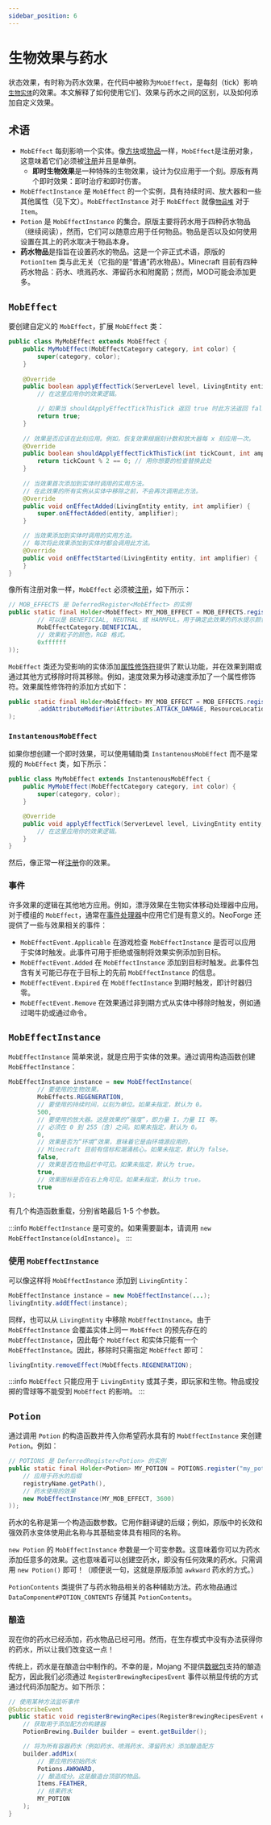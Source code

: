 ```yaml
---
sidebar_position: 6
---
```

# 生物效果与药水

状态效果，有时称为药水效果，在代码中被称为`MobEffect`，是每刻（tick）影响[`生物实体`][livingentity]的效果。本文解释了如何使用它们、效果与药水之间的区别，以及如何添加自定义效果。

## 术语

- `MobEffect` 每刻影响一个实体。像[方块][block]或[物品][item]一样，`MobEffect`是注册对象，这意味着它们必须被[注册][registration]并且是单例。
    - **即时生物效果**是一种特殊的生物效果，设计为仅应用于一个刻。原版有两个即时效果：即时治疗和即时伤害。
- `MobEffectInstance` 是 `MobEffect` 的一个实例，具有持续时间、放大器和一些其他属性（见下文）。`MobEffectInstance` 对于 `MobEffect` 就像[`物品堆`][itemstack] 对于 `Item`。
- `Potion` 是 `MobEffectInstance` 的集合。原版主要将药水用于四种药水物品（继续阅读），然而，它们可以随意应用于任何物品。物品是否以及如何使用设置在其上的药水取决于物品本身。
- **药水物品**是指旨在设置药水的物品。这是一个非正式术语，原版的 `PotionItem` 类与此无关（它指的是“普通”药水物品）。Minecraft 目前有四种药水物品：药水、喷溅药水、滞留药水和附魔箭；然而，MOD可能会添加更多。

## `MobEffect`

要创建自定义的 `MobEffect`，扩展 `MobEffect` 类：

```java
public class MyMobEffect extends MobEffect {
    public MyMobEffect(MobEffectCategory category, int color) {
        super(category, color);
    }
    
    @Override
    public boolean applyEffectTick(ServerLevel level, LivingEntity entity, int amplifier) {
        // 在这里应用你的效果逻辑。

        // 如果当 shouldApplyEffectTickThisTick 返回 true 时此方法返回 false，效果将立即被移除。
        return true;
    }
    
    // 效果是否应该在此刻应用。例如，恢复效果根据刻计数和放大器每 x 刻应用一次。
    @Override
    public boolean shouldApplyEffectTickThisTick(int tickCount, int amplifier) {
        return tickCount % 2 == 0; // 用你想要的检查替换此处
    }
    
    // 当效果首次添加到实体时调用的实用方法。
    // 在此效果的所有实例从实体中移除之前，不会再次调用此方法。
    @Override
    public void onEffectAdded(LivingEntity entity, int amplifier) {
        super.onEffectAdded(entity, amplifier);
    }

    // 当效果添加到实体时调用的实用方法。
    // 每次将此效果添加到实体时都会调用此方法。
    @Override
    public void onEffectStarted(LivingEntity entity, int amplifier) {
    }
}
```

像所有注册对象一样，`MobEffect` 必须被[注册][registration]，如下所示：

```java
// MOB_EFFECTS 是 DeferredRegister<MobEffect> 的实例
public static final Holder<MobEffect> MY_MOB_EFFECT = MOB_EFFECTS.register("my_mob_effect", () -> new MyMobEffect(
        // 可以是 BENEFICIAL, NEUTRAL 或 HARMFUL。用于确定此效果的药水提示颜色。
        MobEffectCategory.BENEFICIAL,
        // 效果粒子的颜色，RGB 格式。
        0xffffff
));
```

`MobEffect` 类还为受影响的实体添加[属性修饰符][attributemodifier]提供了默认功能，并在效果到期或通过其他方式移除时将其移除。例如，速度效果为移动速度添加了一个属性修饰符。效果属性修饰符的添加方式如下：

```java
public static final Holder<MobEffect> MY_MOB_EFFECT = MOB_EFFECTS.register("my_mob_effect", () -> new MyMobEffect(...)
        .addAttributeModifier(Attributes.ATTACK_DAMAGE, ResourceLocation.fromNamespaceAndPath("examplemod", "effect.strength"), 2.0, AttributeModifier.Operation.ADD_VALUE)
);
```

### `InstantenousMobEffect`

如果你想创建一个即时效果，可以使用辅助类 `InstantenousMobEffect` 而不是常规的 `MobEffect` 类，如下所示：

```java
public class MyMobEffect extends InstantenousMobEffect {
    public MyMobEffect(MobEffectCategory category, int color) {
        super(category, color);
    }

    @Override
    public void applyEffectTick(ServerLevel level, LivingEntity entity, int amplifier) {
        // 在这里应用你的效果逻辑。
    }
}
```

然后，像正常一样[注册][registration]你的效果。

### 事件

许多效果的逻辑在其他地方应用。例如，漂浮效果在生物实体移动处理器中应用。对于模组的 `MobEffect`，通常在[事件处理器][events]中应用它们是有意义的。NeoForge 还提供了一些与效果相关的事件：

- `MobEffectEvent.Applicable` 在游戏检查 `MobEffectInstance` 是否可以应用于实体时触发。此事件可用于拒绝或强制将效果实例添加到目标。
- `MobEffectEvent.Added` 在 `MobEffectInstance` 添加到目标时触发。此事件包含有关可能已存在于目标上的先前 `MobEffectInstance` 的信息。
- `MobEffectEvent.Expired` 在 `MobEffectInstance` 到期时触发，即计时器归零。
- `MobEffectEvent.Remove` 在效果通过非到期方式从实体中移除时触发，例如通过喝牛奶或通过命令。

## `MobEffectInstance`

`MobEffectInstance` 简单来说，就是应用于实体的效果。通过调用构造函数创建 `MobEffectInstance`：

```java
MobEffectInstance instance = new MobEffectInstance(
        // 要使用的生物效果。
        MobEffects.REGENERATION,
        // 要使用的持续时间，以刻为单位。如果未指定，默认为 0。
        500,
        // 要使用的放大器。这是效果的“强度”，即力量 I，力量 II 等。
        // 必须在 0 到 255（含）之间。如果未指定，默认为 0。
        0,
        // 效果是否为“环境”效果，意味着它是由环境源应用的，
        // Minecraft 目前有信标和潮涌核心。如果未指定，默认为 false。
        false,
        // 效果是否在物品栏中可见。如果未指定，默认为 true。
        true,
        // 效果图标是否在右上角可见。如果未指定，默认为 true。
        true
);
```

有几个构造函数重载，分别省略最后 1-5 个参数。

:::info
`MobEffectInstance` 是可变的。如果需要副本，请调用 `new MobEffectInstance(oldInstance)`。
:::

### 使用 `MobEffectInstance`

可以像这样将 `MobEffectInstance` 添加到 `LivingEntity`：

```java
MobEffectInstance instance = new MobEffectInstance(...);
livingEntity.addEffect(instance);
```

同样，也可以从 `LivingEntity` 中移除 `MobEffectInstance`。由于 `MobEffectInstance` 会覆盖实体上同一 `MobEffect` 的预先存在的 `MobEffectInstance`，因此每个 `MobEffect` 和实体只能有一个 `MobEffectInstance`。因此，移除时只需指定 `MobEffect` 即可：

```java
livingEntity.removeEffect(MobEffects.REGENERATION);
```

:::info
`MobEffect` 只能应用于 `LivingEntity` 或其子类，即玩家和生物。物品或投掷的雪球等不能受到 `MobEffect` 的影响。
:::

## `Potion`

通过调用 `Potion` 的构造函数并传入你希望药水具有的 `MobEffectInstance` 来创建 `Potion`。例如：

```java
// POTIONS 是 DeferredRegister<Potion> 的实例
public static final Holder<Potion> MY_POTION = POTIONS.register("my_potion", registryName -> new Potion(
    // 应用于药水的后缀
    registryName.getPath(),
    // 药水使用的效果
    new MobEffectInstance(MY_MOB_EFFECT, 3600)
));
```

药水的名称是第一个构造函数参数。它用作翻译键的后缀；例如，原版中的长效和强效药水变体使用此名称与其基础变体具有相同的名称。

`new Potion` 的 `MobEffectInstance` 参数是一个可变参数。这意味着你可以为药水添加任意多的效果。这也意味着可以创建空药水，即没有任何效果的药水。只需调用 `new Potion()` 即可！（顺便说一句，这就是原版添加 `awkward` 药水的方式。）

`PotionContents` 类提供了与药水物品相关的各种辅助方法。药水物品通过 `DataComponent#POTION_CONTENTS` 存储其 `PotionContents`。

### 酿造

现在你的药水已经添加，药水物品已经可用。然而，在生存模式中没有办法获得你的药水，所以让我们改变这一点！

传统上，药水是在酿造台中制作的。不幸的是，Mojang 不提供[数据包][datapack]支持的酿造配方，因此我们必须通过 `RegisterBrewingRecipesEvent` 事件以稍显传统的方式通过代码添加配方。如下所示：

```java
// 使用某种方法监听事件
@SubscribeEvent
public static void registerBrewingRecipes(RegisterBrewingRecipesEvent event) {
    // 获取用于添加配方的构建器
    PotionBrewing.Builder builder = event.getBuilder();

    // 将为所有容器药水（例如药水、喷溅药水、滞留药水）添加酿造配方
    builder.addMix(
        // 要应用的初始药水
        Potions.AWKWARD,
        // 酿造成分。这是酿造台顶部的物品。
        Items.FEATHER,
        // 结果药水
        MY_POTION
    );
}
```

[attributemodifier]: ../entities/attributes.md#attribute-modifiers
[block]: ../blocks/index.md
[commonsetup]: ../concepts/events.md#事件总线
[datapack]: ../resources/index.md#data
[events]: ../concepts/events.md
[item]: index.md
[itemstack]: index.md#itemstacks
[livingentity]: ../entities/livingentity.md
[registration]: ../concepts/registries.md#methods-for-registering
[uuidgen]: https://www.uuidgenerator.net/version4
